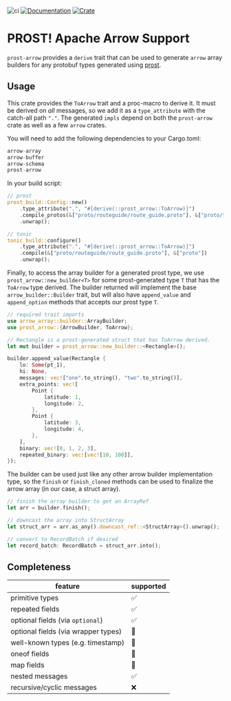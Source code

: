 ![ci](https://github.com/emef/prost-arrow/actions/workflows/ci.yml/badge.svg)
[![Documentation](https://docs.rs/prost-arrow/badge.svg)](https://docs.rs/prost-arrow/)
[![Crate](https://img.shields.io/crates/v/prost-arrow.svg)](https://crates.io/crates/prost-arrow)

# PROST! Apache Arrow Support

`prost-arrow` provides a `derive` trait that can be used to generate `arrow`
array builders for any protobuf types generated using
[prost](https://github.com/tokio-rs/prost/tree/master).

## Usage

This crate provides the `ToArrow` trait and a proc-macro to derive it. It must
be derived on _all_ messages, so we add it as a `type_attribute` with the
catch-all path `"."`. The generated `impls` depend on both the `prost-arrow`
crate as well as a few `arrow` crates.

You will need to add the following dependencies to your Cargo.toml:

```rust
arrow-array
arrow-buffer
arrow-schema
prost-arrow
```

In your build script:

```rust
// prost
prost_build::Config::new()
    .type_attribute(".", "#[derive(::prost_arrow::ToArrow)]")
    .compile_protos(&["proto/routeguide/route_guide.proto"], &["proto/"])
    .unwrap();

// tonic
tonic_build::configure()
    .type_attribute(".", "#[derive(::prost_arrow::ToArrow)]")
    .compile(&["proto/routeguide/route_guide.proto"], &["proto"])
    .unwrap();
```

Finally, to access the array builder for a generated prost type, we use
`prost_arrow::new_builder<T>` for some prost-generated type `T` that has the
`ToArrow` type derived. The builder returned will implement the base
`arrow_builder::Builder` trait, but will also have `append_value` and
`append_option` methods that accepts our prost type `T`.

```rust
// required trait imports
use arrow_array::builder::ArrayBuilder;
use prost_arrow::{ArrowBuilder, ToArrow};

// Rectangle is a prost-generated struct that has ToArrow derived.
let mut builder = prost_arrow::new_builder::<Rectangle>();

builder.append_value(Rectangle {
    lo: Some(pt_1),
    hi: None,
    messages: vec!["one".to_string(), "two".to_string()],
    extra_points: vec![
        Point {
            latitude: 1,
            longitude: 2,
        },
        Point {
            latitude: 3,
            longitude: 4,
        },
    ],
    binary: vec![0, 1, 2, 3],
    repeated_binary: vec![vec![10, 100]],
});
```

The builder can be used just like any other arrow builder implementation type,
so the `finish` or `finish_cloned` methods can be used to finalize the arrow
array (in our case, a struct array).

```rust
// finish the array builder to get an ArrayRef
let arr = builder.finish();

// downcast the array into StructArray
let struct_arr = arr.as_any().downcast_ref::<StructArray>().unwrap();

// convert to RecordBatch if desired
let record_batch: RecordBatch = struct_arr.into();
```

## Completeness

| feature                             | supported |
| ----------------------------------- | --------- |
| primitive types                     | ✅        |
| repeated fields                     | ✅        |
| optional fields (via `optional`)    | ✅        |
| optional fields (via wrapper types) | 🚧        |
| well-known types (e.g. timestamp)   | 🚧        |
| oneof fields                        | 🚧        |
| map fields                          | 🚧        |
| nested messages                     | ✅        |
| recursive/cyclic messages           | ❌        |
